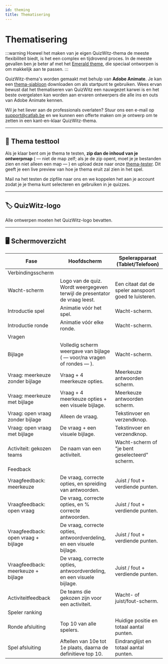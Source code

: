 ```yaml
---
id: theming
title: Thematisering
---
```


# Thematisering

:::warning
Hoewel het maken van je eigen QuizWitz-thema de meeste flexibiliteit biedt, is het een complex en tijdrovend proces. In de meeste gevallen ben je beter af met het [Emerald theme](011-emerald-theme.md), die speciaal ontworpen is om makkelijk aan te passen.
:::

QuizWitz-thema's worden gemaakt met behulp van **Adobe Animate**. Je kan een [thema-sjabloon](https://themes.quizwitz.com/empty/quizwitz-empty-theme.zip) downloaden om als startpunt te gebruiken. Wees ervan bewust dat het thematiseren van QuizWitz een nauwgezet karwei is en het beste overgelaten kan worden aan ervaren ontwerpers die alle ins en outs van Adobe Animate kennen.

Wil je het liever aan de professionals overlaten? Stuur ons een e-mail op [support@catlab.be](mailto:support@catlab.be) en we kunnen een offerte maken om je ontwerp om te zetten in een kant-en-klaar QuizWitz-thema.

---

## 🧪 Thema testtool

Als je klaar bent om je thema te testen, **zip dan de inhoud van je ontwerpmap** ( — niet de map zelf; als je de zip opent, moet je je bestanden zien en niet alleen een map — ) en upload deze naar onze [thema-tester](https://themes.quizwitz.com/). Dit geeft je een live preview van hoe je thema eruit zal zien in het spel.

Mail na het testen de zipfile naar ons en we koppelen het aan je account zodat je je thema kunt selecteren en gebruiken in je quizzes.

---

## 🏷️ QuizWitz-logo

Alle ontwerpen moeten het QuizWitz-logo bevatten.

---

## 🖥️ Schermoverzicht

| Fase                                                | Hoofdscherm                                                                                                | Spelerapparaat (Tablet/Telefoon)                   |
| --------------------------------------------------- | ---------------------------------------------------------------------------------------------------------- | --------------------------------------------------------------------- |
| Verbindingsscherm                                   |                                                                                                            |                                                                       |
| Wacht-scherm                                        | Logo van de quiz. Wordt weergegeven terwijl de presentator de vraag leest. | Een citaat dat de speler aanspoort goed te luisteren. |
| Introductie spel                                    | Animatie vóór het spel.                                                                    | Wacht-scherm.                                         |
| Introductie ronde                                   | Animatie vóór elke ronde.                                                                  | Wacht-scherm.                                         |
| Vragen                                              |                                                                                                            |                                                                       |
| Bijlage                                             | Volledig scherm weergave van bijlage ( — voor/na vragen of rondes — ).  | Wacht-scherm.                                         |
| Vraag: meerkeuze zonder bijlage     | Vraag + 4 meerkeuze opties.                                                                | Meerkeuze antwoorden scherm.                          |
| Vraag: meerkeuze met bijlage        | Vraag + 4 meerkeuze opties + een visuele bijlage.                                          | Meerkeuze antwoorden scherm.                          |
| Vraag: open vraag zonder bijlage    | Alleen de vraag.                                                                           | Tekstinvoer en verzendknop.                           |
| Vraag: open vraag met bijlage       | De vraag + een visuele bijlage.                                                            | Tekstinvoer en verzendknop.                           |
| Activiteit: gekozen teams           | De naam van een activiteit.                                                                | Wacht-scherm of "je bent geselecteerd" scherm.        |
| Feedback                                            |                                                                                                            |                                                                       |
| Vraagfeedback: meerkeuze            | De vraag, correcte opties, en spreiding van antwoorden.                                    | Juist / fout + verdiende punten.                      |
| Vraagfeedback: open vraag           | De vraag, correcte opties, en % correcte antwoorden.                                       | Juist / fout + verdiende punten.                      |
| Vraagfeedback: open vraag + bijlage | De vraag, correcte opties, antwoordverdeling, en een visuele bijlage.                      | Juist / fout + verdiende punten.                      |
| Vraagfeedback: meerkeuze + bijlage  | De vraag, correcte opties, antwoordverdeling, en een visuele bijlage.                      | Juist / fout + verdiende punten.                      |
| Activiteitfeedback                                  | De teams die gekozen zijn voor een activiteit.                                             | Wacht- of juist/fout-scherm.                          |
| Speler ranking                                      |                                                                                                            |                                                                       |
| Ronde afsluiting                                    | Top 10 van alle spelers.                                                                   | Huidige positie en totaal aantal punten.              |
| Spel afsluiting                                     | Aftellen van 10e tot 1e plaats, daarna de definitieve top 10.                              | Eindranglijst en totaal aantal punten.                |
